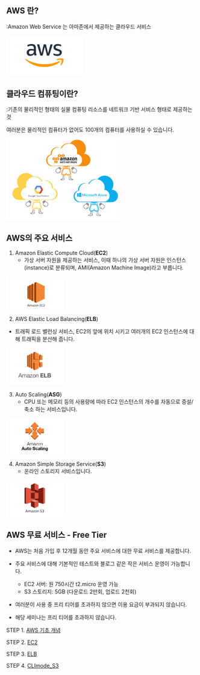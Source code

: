 
## AWS 란?

:Amazon Web Service 는 아마존에서 제공하는 클라우드 서비스

<img src="./image/26.png" width="40%"> 

## 클라우드 컴퓨팅이란?

:기존의 물리적인 형태의 실물 컴퓨팅 리소스를 네트워크 기반 서비스 형태로 제공하는 것

여러분은 물리적인 컴퓨터가 없어도 100개의 컴퓨터를 사용하실 수 있습니다.

<img src="./image/27.png" width="60%"> 

## AWS의 주요 서비스

1. Amazon Elastic Compute Cloud(**EC2**)
   - 가상 서버 자원을 제공하는 서비스, 이때 하나의 가상 서버 자원은 인스턴스(instance)로 분류되며, AMI(Amazon Machine Image)라고 부릅니다.
<img src="./image/28.jpg" width="30%"> 

2.  AWS Elastic Load Balancing(**ELB**)
   - 트래픽 로드 밸런싱 서비스, EC2의 앞에 위치 시키고 여러개의 EC2 인스턴스에 대해 트래픽을 분산해 줍니다.
<img src="./image/29.png" width="30%"> 

3. Auto Scaling(**ASG**)
   - CPU 또는 메모리 등의 사용량에 따라 EC2 인스턴스의 개수를 자동으로 증설/축소 하는 서비스입니다. 
<img src="./image/30.png" width="30%"> 

4. Amazon Simple Storage Service(**S3**)
   - 온라인 스토리지 서비스입니다. 
<img src="./image/31.png" width="30%"> 



## AWS 무료 서비스 - Free Tier

- AWS는 처음 가입 후 12개월 동안 주요 서비스에 대한 무료 서비스를 제공합니다.

- 주요 서비스에 대해 기본적인 테스트와 블로그 같은 작은 서비스 운영이 가능합니다.

  - EC2 서버: 원 750시간 t2.micro 운영 가능 
  - S3 스토리지: 5GB (다운로드 2만회, 업로드 2천회)

- 여러분이 사용 중 프리 티어를 초과하지 않으면 이용 요금이 부과되지 않습니다.

- 해당 세미나는 프리 티어를 초과하지 않습니다.



STEP 1. [AWS 기초 개념](https://github.com/jominjimail/ausg/blob/master/hands_on/load_balance_full_understand/step1.md)


STEP 2. [EC2](https://github.com/jominjimail/ausg/blob/master/hands_on/load_balance_full_understand/step2.md)


STEP 3. [ELB]()


STEP 4. [CLImode_S3]()


